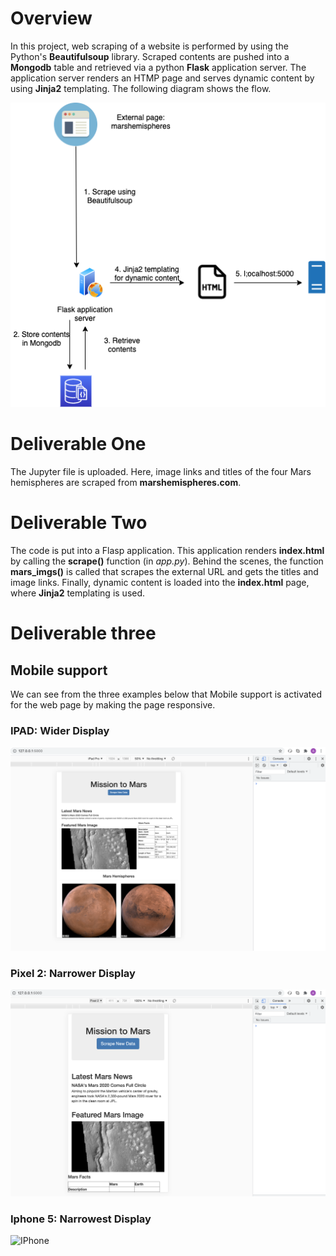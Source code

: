 # Overview

In this project, web scraping of a website is performed by using the Python's **Beautifulsoup** library. Scraped contents are pushed into a **Mongodb** table and retrieved via a python **Flask** application server. The application server renders an HTMP page and serves dynamic content by using **Jinja2** templating. The following diagram shows the flow.

![image_name](images/flow.png)

# Deliverable One

The Jupyter file is uploaded. Here, image links and titles of the four Mars hemispheres are scraped from **marshemispheres.com**.

# Deliverable Two

The code is put into a Flasp application. This application renders **index.html** by calling the **scrape()** function (in *app.py*). Behind the scenes, the function **mars_imgs()** is called that scrapes the external URL and gets the titles and image links. Finally, dynamic content is loaded into the **index.html** page, where **Jinja2** templating is used. 

# Deliverable three

## Mobile support

We can see from the three examples below that Mobile support is activated for the web page by making the page responsive.

### IPAD: Wider Display

![IPAD](images/ipad.png)

### Pixel 2: Narrower Display
![Pixel2](images/pixel2.png)

### Iphone 5: Narrowest Display
![IPhone](images/iphone.png)

